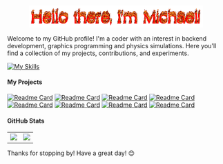 <p align="center"><a href="https://anuraghazra.github.io"><img width="80%" alt="" src="assets/firetext.gif" /></a></p>

Welcome to my GitHub profile! I'm a coder with an interest in backend development, graphics programming and physics simulations. Here you'll find a collection of my projects, contributions, and experiments.

[![My Skills](https://skillicons.dev/icons?i=git,docker,c,go,html,css)](https://skillicons.dev)

#### My Projects
[![Readme Card](https://github-readme-stats.vercel.app/api/pin/?username=me7alix&repo=http.h&theme=github_dark_dimmed)](https://github.com/me7alix/http.h)
[![Readme Card](https://github-readme-stats.vercel.app/api/pin/?username=me7alix&repo=da.h&theme=github_dark_dimmed)](https://github.com/me7alix/da.h)
[![Readme Card](https://github-readme-stats.vercel.app/api/pin/?username=me7alix&repo=htmpl.h&theme=github_dark_dimmed)](https://github.com/me7alix/htmpl.h)
[![Readme Card](https://github-readme-stats.vercel.app/api/pin/?username=me7alix&repo=bpe.odin&theme=github_dark_dimmed)](https://github.com/me7alix/bpe.odin)
[![Readme Card](https://github-readme-stats.vercel.app/api/pin/?username=me7alix&repo=rocket-dudes&theme=github_dark_dimmed)](https://github.com/me7alix/rocket-dudes)
[![Readme Card](https://github-readme-stats.vercel.app/api/pin/?username=me7alix&repo=WFC&theme=github_dark_dimmed)](https://github.com/me7alix/WFC)
[![Readme Card](https://github-readme-stats.vercel.app/api/pin/?username=me7alix&repo=nvim&theme=github_dark_dimmed)](https://github.com/me7alix/nvim)
[![Readme Card](https://github-readme-stats.vercel.app/api/pin/?username=me7alix&repo=nn.h&theme=github_dark_dimmed)](https://github.com/me7alix/nn.h)


#### GitHub Stats
<table>
  <tr>
    <td><img src="https://github-readme-stats.vercel.app/api?username=me7alix&show_icons=true&theme=github_dark_dimmed" height="400px"/></td>
    <td><img src="https://github-readme-stats.vercel.app/api/top-langs/?username=me7alix&theme=github_dark_dimmed&layout=donut" height="400px"/></td>
  </tr>
</table>


Thanks for stopping by! Have a great day! 😊
